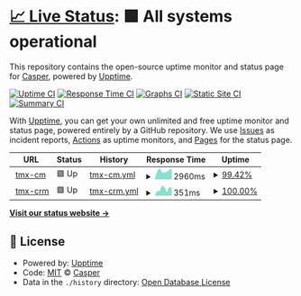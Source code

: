 # [📈 Live Status](https://yeshijian.github.io/tmx-uptime): <!--live status--> **🟩 All systems operational**

This repository contains the open-source uptime monitor and status page for [Casper](https://yeshijian.github.io/tmx-uptime), powered by [Upptime](https://github.com/upptime/upptime).

[![Uptime CI](https://github.com/yeshijian/tmx-uptime/workflows/Uptime%20CI/badge.svg)](https://github.com/yeshijian/tmx-uptime/actions?query=workflow%3A%22Uptime+CI%22)
[![Response Time CI](https://github.com/yeshijian/tmx-uptime/workflows/Response%20Time%20CI/badge.svg)](https://github.com/yeshijian/tmx-uptime/actions?query=workflow%3A%22Response+Time+CI%22)
[![Graphs CI](https://github.com/yeshijian/tmx-uptime/workflows/Graphs%20CI/badge.svg)](https://github.com/yeshijian/tmx-uptime/actions?query=workflow%3A%22Graphs+CI%22)
[![Static Site CI](https://github.com/yeshijian/tmx-uptime/workflows/Static%20Site%20CI/badge.svg)](https://github.com/yeshijian/tmx-uptime/actions?query=workflow%3A%22Static+Site+CI%22)
[![Summary CI](https://github.com/yeshijian/tmx-uptime/workflows/Summary%20CI/badge.svg)](https://github.com/yeshijian/tmx-uptime/actions?query=workflow%3A%22Summary+CI%22)

With [Upptime](https://upptime.js.org), you can get your own unlimited and free uptime monitor and status page, powered entirely by a GitHub repository. We use [Issues](https://github.com/yeshijian/tmx-uptime/issues) as incident reports, [Actions](https://github.com/yeshijian/tmx-uptime/actions) as uptime monitors, and [Pages](https://yeshijian.github.io/tmx-uptime) for the status page.

<!--start: status pages-->
<!-- This summary is generated by Upptime (https://github.com/upptime/upptime) -->
<!-- Do not edit this manually, your changes will be overwritten -->
<!-- prettier-ignore -->
| URL | Status | History | Response Time | Uptime |
| --- | ------ | ------- | ------------- | ------ |
| <img alt="" src="https://favicons.githubusercontent.com/www.teammax.cc" height="13"> [tmx-cm](https://www.teammax.cc) | 🟩 Up | [tmx-cm.yml](https://github.com/yeshijian/tmx-uptime/commits/HEAD/history/tmx-cm.yml) | <details><summary><img alt="Response time graph" src="./graphs/tmx-cm/response-time-week.png" height="20"> 2960ms</summary><br><a href="https://yeshijian.github.io/tmx-uptime/history/tmx-cm"><img alt="Response time 2795" src="https://img.shields.io/endpoint?url=https%3A%2F%2Fraw.githubusercontent.com%2Fyeshijian%2Ftmx-uptime%2FHEAD%2Fapi%2Ftmx-cm%2Fresponse-time.json"></a><br><a href="https://yeshijian.github.io/tmx-uptime/history/tmx-cm"><img alt="24-hour response time 3855" src="https://img.shields.io/endpoint?url=https%3A%2F%2Fraw.githubusercontent.com%2Fyeshijian%2Ftmx-uptime%2FHEAD%2Fapi%2Ftmx-cm%2Fresponse-time-day.json"></a><br><a href="https://yeshijian.github.io/tmx-uptime/history/tmx-cm"><img alt="7-day response time 2960" src="https://img.shields.io/endpoint?url=https%3A%2F%2Fraw.githubusercontent.com%2Fyeshijian%2Ftmx-uptime%2FHEAD%2Fapi%2Ftmx-cm%2Fresponse-time-week.json"></a><br><a href="https://yeshijian.github.io/tmx-uptime/history/tmx-cm"><img alt="30-day response time 2451" src="https://img.shields.io/endpoint?url=https%3A%2F%2Fraw.githubusercontent.com%2Fyeshijian%2Ftmx-uptime%2FHEAD%2Fapi%2Ftmx-cm%2Fresponse-time-month.json"></a><br><a href="https://yeshijian.github.io/tmx-uptime/history/tmx-cm"><img alt="1-year response time 2795" src="https://img.shields.io/endpoint?url=https%3A%2F%2Fraw.githubusercontent.com%2Fyeshijian%2Ftmx-uptime%2FHEAD%2Fapi%2Ftmx-cm%2Fresponse-time-year.json"></a></details> | <details><summary><a href="https://yeshijian.github.io/tmx-uptime/history/tmx-cm">99.42%</a></summary><a href="https://yeshijian.github.io/tmx-uptime/history/tmx-cm"><img alt="All-time uptime 99.88%" src="https://img.shields.io/endpoint?url=https%3A%2F%2Fraw.githubusercontent.com%2Fyeshijian%2Ftmx-uptime%2FHEAD%2Fapi%2Ftmx-cm%2Fuptime.json"></a><br><a href="https://yeshijian.github.io/tmx-uptime/history/tmx-cm"><img alt="24-hour uptime 95.96%" src="https://img.shields.io/endpoint?url=https%3A%2F%2Fraw.githubusercontent.com%2Fyeshijian%2Ftmx-uptime%2FHEAD%2Fapi%2Ftmx-cm%2Fuptime-day.json"></a><br><a href="https://yeshijian.github.io/tmx-uptime/history/tmx-cm"><img alt="7-day uptime 99.42%" src="https://img.shields.io/endpoint?url=https%3A%2F%2Fraw.githubusercontent.com%2Fyeshijian%2Ftmx-uptime%2FHEAD%2Fapi%2Ftmx-cm%2Fuptime-week.json"></a><br><a href="https://yeshijian.github.io/tmx-uptime/history/tmx-cm"><img alt="30-day uptime 99.87%" src="https://img.shields.io/endpoint?url=https%3A%2F%2Fraw.githubusercontent.com%2Fyeshijian%2Ftmx-uptime%2FHEAD%2Fapi%2Ftmx-cm%2Fuptime-month.json"></a><br><a href="https://yeshijian.github.io/tmx-uptime/history/tmx-cm"><img alt="1-year uptime 99.88%" src="https://img.shields.io/endpoint?url=https%3A%2F%2Fraw.githubusercontent.com%2Fyeshijian%2Ftmx-uptime%2FHEAD%2Fapi%2Ftmx-cm%2Fuptime-year.json"></a></details>
| <img alt="" src="https://favicons.githubusercontent.com/crm.teammax.cc" height="13"> [tmx-crm](https://crm.teammax.cc) | 🟩 Up | [tmx-crm.yml](https://github.com/yeshijian/tmx-uptime/commits/HEAD/history/tmx-crm.yml) | <details><summary><img alt="Response time graph" src="./graphs/tmx-crm/response-time-week.png" height="20"> 351ms</summary><br><a href="https://yeshijian.github.io/tmx-uptime/history/tmx-crm"><img alt="Response time 509" src="https://img.shields.io/endpoint?url=https%3A%2F%2Fraw.githubusercontent.com%2Fyeshijian%2Ftmx-uptime%2FHEAD%2Fapi%2Ftmx-crm%2Fresponse-time.json"></a><br><a href="https://yeshijian.github.io/tmx-uptime/history/tmx-crm"><img alt="24-hour response time 405" src="https://img.shields.io/endpoint?url=https%3A%2F%2Fraw.githubusercontent.com%2Fyeshijian%2Ftmx-uptime%2FHEAD%2Fapi%2Ftmx-crm%2Fresponse-time-day.json"></a><br><a href="https://yeshijian.github.io/tmx-uptime/history/tmx-crm"><img alt="7-day response time 351" src="https://img.shields.io/endpoint?url=https%3A%2F%2Fraw.githubusercontent.com%2Fyeshijian%2Ftmx-uptime%2FHEAD%2Fapi%2Ftmx-crm%2Fresponse-time-week.json"></a><br><a href="https://yeshijian.github.io/tmx-uptime/history/tmx-crm"><img alt="30-day response time 461" src="https://img.shields.io/endpoint?url=https%3A%2F%2Fraw.githubusercontent.com%2Fyeshijian%2Ftmx-uptime%2FHEAD%2Fapi%2Ftmx-crm%2Fresponse-time-month.json"></a><br><a href="https://yeshijian.github.io/tmx-uptime/history/tmx-crm"><img alt="1-year response time 509" src="https://img.shields.io/endpoint?url=https%3A%2F%2Fraw.githubusercontent.com%2Fyeshijian%2Ftmx-uptime%2FHEAD%2Fapi%2Ftmx-crm%2Fresponse-time-year.json"></a></details> | <details><summary><a href="https://yeshijian.github.io/tmx-uptime/history/tmx-crm">100.00%</a></summary><a href="https://yeshijian.github.io/tmx-uptime/history/tmx-crm"><img alt="All-time uptime 100.00%" src="https://img.shields.io/endpoint?url=https%3A%2F%2Fraw.githubusercontent.com%2Fyeshijian%2Ftmx-uptime%2FHEAD%2Fapi%2Ftmx-crm%2Fuptime.json"></a><br><a href="https://yeshijian.github.io/tmx-uptime/history/tmx-crm"><img alt="24-hour uptime 100.00%" src="https://img.shields.io/endpoint?url=https%3A%2F%2Fraw.githubusercontent.com%2Fyeshijian%2Ftmx-uptime%2FHEAD%2Fapi%2Ftmx-crm%2Fuptime-day.json"></a><br><a href="https://yeshijian.github.io/tmx-uptime/history/tmx-crm"><img alt="7-day uptime 100.00%" src="https://img.shields.io/endpoint?url=https%3A%2F%2Fraw.githubusercontent.com%2Fyeshijian%2Ftmx-uptime%2FHEAD%2Fapi%2Ftmx-crm%2Fuptime-week.json"></a><br><a href="https://yeshijian.github.io/tmx-uptime/history/tmx-crm"><img alt="30-day uptime 100.00%" src="https://img.shields.io/endpoint?url=https%3A%2F%2Fraw.githubusercontent.com%2Fyeshijian%2Ftmx-uptime%2FHEAD%2Fapi%2Ftmx-crm%2Fuptime-month.json"></a><br><a href="https://yeshijian.github.io/tmx-uptime/history/tmx-crm"><img alt="1-year uptime 100.00%" src="https://img.shields.io/endpoint?url=https%3A%2F%2Fraw.githubusercontent.com%2Fyeshijian%2Ftmx-uptime%2FHEAD%2Fapi%2Ftmx-crm%2Fuptime-year.json"></a></details>

<!--end: status pages-->

[**Visit our status website →**](https://yeshijian.github.io/tmx-uptime)

## 📄 License

- Powered by: [Upptime](https://github.com/upptime/upptime)
- Code: [MIT](./LICENSE) © [Casper](https://yeshijian.github.io/tmx-uptime)
- Data in the `./history` directory: [Open Database License](https://opendatacommons.org/licenses/odbl/1-0/)
